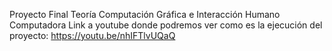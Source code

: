 Proyecto Final Teoría 
Computación Gráfica e Interacción Humano Computadora 
Link a youtube donde podremos ver como es la ejecución del proyecto: 
https://youtu.be/nhIFTlvUQaQ
